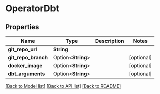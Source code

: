 # OperatorDbt

## Properties

Name | Type | Description | Notes
------------ | ------------- | ------------- | -------------
**git_repo_url** | **String** |  | 
**git_repo_branch** | Option<**String**> |  | [optional]
**docker_image** | Option<**String**> |  | [optional]
**dbt_arguments** | Option<**String**> |  | [optional]

[[Back to Model list]](../README.md#documentation-for-models) [[Back to API list]](../README.md#documentation-for-api-endpoints) [[Back to README]](../README.md)


